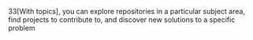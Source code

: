 33[With topics], you can explore repositories in a particular subject area, find projects to contribute to, and discover new solutions to a specific problem
